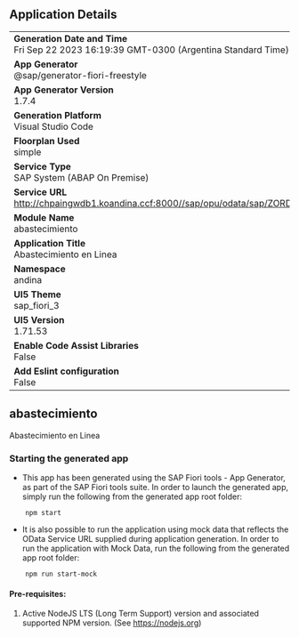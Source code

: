 ## Application Details
|               |
| ------------- |
|**Generation Date and Time**<br>Fri Sep 22 2023 16:19:39 GMT-0300 (Argentina Standard Time)|
|**App Generator**<br>@sap/generator-fiori-freestyle|
|**App Generator Version**<br>1.7.4|
|**Generation Platform**<br>Visual Studio Code|
|**Floorplan Used**<br>simple|
|**Service Type**<br>SAP System (ABAP On Premise)|
|**Service URL**<br>http://chpaingwdb1.koandina.ccf:8000//sap/opu/odata/sap/ZORDENES_GM_SRV
|**Module Name**<br>abastecimiento|
|**Application Title**<br>Abastecimiento en Linea|
|**Namespace**<br>andina|
|**UI5 Theme**<br>sap_fiori_3|
|**UI5 Version**<br>1.71.53|
|**Enable Code Assist Libraries**<br>False|
|**Add Eslint configuration**<br>False|

## abastecimiento

Abastecimiento en Linea

### Starting the generated app

-   This app has been generated using the SAP Fiori tools - App Generator, as part of the SAP Fiori tools suite.  In order to launch the generated app, simply run the following from the generated app root folder:

```
    npm start
```

- It is also possible to run the application using mock data that reflects the OData Service URL supplied during application generation.  In order to run the application with Mock Data, run the following from the generated app root folder:

```
    npm run start-mock
```

#### Pre-requisites:

1. Active NodeJS LTS (Long Term Support) version and associated supported NPM version.  (See https://nodejs.org)


